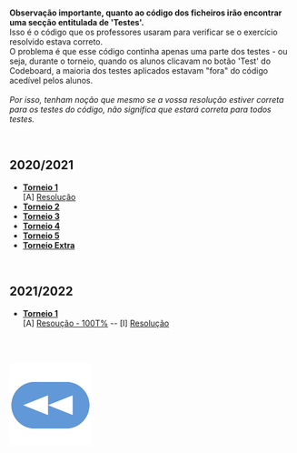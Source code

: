 <br>**Observação importante, quanto ao código dos ficheiros irão encontrar uma secção entitulada de 'Testes'.**
<br>Isso é o código que os professores usaram para verificar se o exercício resolvido estava correto.
<br>O problema é que esse código continha apenas uma parte dos testes - ou seja, durante o torneio, quando os alunos clicavam no botão 'Test' do Codeboard, a maioria dos testes aplicados estavam "fora" do código acedível pelos alunos.
<br>
<br>*Por isso, tenham noção que mesmo se a vossa resolução estiver correta para os testes do código, não significa que estará correta para todos testes.*

<br>

## 2020/2021
* [**Torneio 1**](t1-2021.md)
<br>  [A] [Resolução](t1-2021-res.md)
* [**Torneio 2**](t2-2021.md)
* [**Torneio 3**](t3-2021.md)
* [**Torneio 4**](t4-2021.md)
* [**Torneio 5**](t5-2021.md)
* [**Torneio Extra**](tE-2021.md)

<br>

## 2021/2022
* [**Torneio 1**]()
<br>  [A] [Resoução - 100T%]() -- [I] [Resolução]()

<br><br>

[![retroceder](https://raw.githubusercontent.com/David81820/Recursos-LCC/main/Rewind.png)](https://david81820.github.io/Recursos-LCC/2ano/2sem/LA2)
